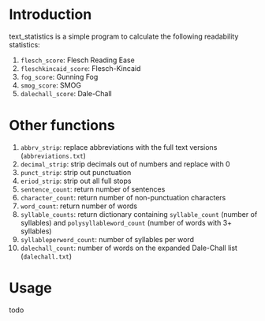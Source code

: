 # Introduction
text_statistics is a simple program to calculate the following readability statistics:

1. `flesch_score`: Flesch Reading Ease
2. `fleschkincaid_score`: Flesch-Kincaid
3. `fog_score`: Gunning Fog
4. `smog_score`: SMOG
5. `dalechall_score`: Dale-Chall

# Other functions

1.  `abbrv_strip`: replace abbreviations with the full text versions (`abbreviations.txt`)
2.  `decimal_strip`: strip decimals out of numbers and replace with 0
3.  `punct_strip`: strip out punctuation
4.  `eriod_strip`: strip out all full stops
5.  `sentence_count`: return number of sentences
6.  `character_count`: return number of non-punctuation characters
7.  `word_count`: return number of words
8.  `syllable_counts`: return dictionary containing `syllable_count` (number of syllables) and `polysyllableword_count` (number of words with 3+ syllables)
9.  `syllableperword_count`: number of syllables per word
10.  `dalechall_count`: number of words on the expanded Dale-Chall list (`dalechall.txt`)

# Usage

todo
